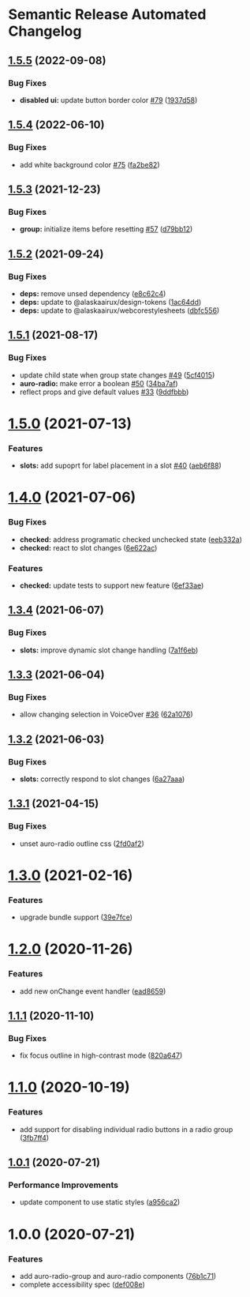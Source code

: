 # Semantic Release Automated Changelog

## [1.5.5](https://github.com/AlaskaAirlines/auro-radio/compare/v1.5.4...v1.5.5) (2022-09-08)


### Bug Fixes

* **disabled ui:** update button border color [#79](https://github.com/AlaskaAirlines/auro-radio/issues/79) ([1937d58](https://github.com/AlaskaAirlines/auro-radio/commit/1937d581a89443be09b1dc1a19acb859456cea34))

## [1.5.4](https://github.com/AlaskaAirlines/auro-radio/compare/v1.5.3...v1.5.4) (2022-06-10)


### Bug Fixes

* add white background color [#75](https://github.com/AlaskaAirlines/auro-radio/issues/75) ([fa2be82](https://github.com/AlaskaAirlines/auro-radio/commit/fa2be8242fea1c29a6aa82ca9bfea9e5cfa06ccc))

## [1.5.3](https://github.com/AlaskaAirlines/auro-radio/compare/v1.5.2...v1.5.3) (2021-12-23)


### Bug Fixes

* **group:** initialize items before resetting [#57](https://github.com/AlaskaAirlines/auro-radio/issues/57) ([d79bb12](https://github.com/AlaskaAirlines/auro-radio/commit/d79bb12ab5b98aa6ac946e70f11a3732a85f6851))

## [1.5.2](https://github.com/AlaskaAirlines/auro-radio/compare/v1.5.1...v1.5.2) (2021-09-24)


### Bug Fixes

* **deps:** remove unsed dependency ([e8c62c4](https://github.com/AlaskaAirlines/auro-radio/commit/e8c62c4a19fb0f7dbcd56992aea5061231c7a083))
* **deps:** update to @alaskaairux/design-tokens ([1ac64dd](https://github.com/AlaskaAirlines/auro-radio/commit/1ac64ddb1e038d3ba9461a49a58cbd75fb8350d6))
* **deps:** update to @alaskaairux/webcorestylesheets ([dbfc556](https://github.com/AlaskaAirlines/auro-radio/commit/dbfc55618d097734192569463a9aff356621a54a))

## [1.5.1](https://github.com/AlaskaAirlines/auro-radio/compare/v1.5.0...v1.5.1) (2021-08-17)


### Bug Fixes

* update child state when group state changes [#49](https://github.com/AlaskaAirlines/auro-radio/issues/49) ([5cf4015](https://github.com/AlaskaAirlines/auro-radio/commit/5cf4015443e5087ba8c73003a86b3d6629bf09cb))
* **auro-radio:** make error a boolean [#50](https://github.com/AlaskaAirlines/auro-radio/issues/50) ([34ba7af](https://github.com/AlaskaAirlines/auro-radio/commit/34ba7af64126a9c5b98b631d0fcd84e6bb1f1381))
* reflect props and give default values [#33](https://github.com/AlaskaAirlines/auro-radio/issues/33) ([9ddfbbb](https://github.com/AlaskaAirlines/auro-radio/commit/9ddfbbbad71f500d42084c1dd5b387148fe621af))

# [1.5.0](https://github.com/AlaskaAirlines/auro-radio/compare/v1.4.0...v1.5.0) (2021-07-13)


### Features

* **slots:** add supoprt for label placement in a slot [#40](https://github.com/AlaskaAirlines/auro-radio/issues/40) ([aeb6f88](https://github.com/AlaskaAirlines/auro-radio/commit/aeb6f889e6713543431b8f61cc1bc544687537ab))

# [1.4.0](https://github.com/AlaskaAirlines/auro-radio/compare/v1.3.4...v1.4.0) (2021-07-06)


### Bug Fixes

* **checked:** address programatic checked unchecked state ([eeb332a](https://github.com/AlaskaAirlines/auro-radio/commit/eeb332ae95f82785b45a6835ba6f101dc0a271be))
* **checked:** react to slot changes ([6e622ac](https://github.com/AlaskaAirlines/auro-radio/commit/6e622acd63e564b5d289b5e4b8eeb615d8a70282))


### Features

* **checked:** update tests to support new feature ([6ef33ae](https://github.com/AlaskaAirlines/auro-radio/commit/6ef33ae79b53906ca7a56b7d785df57612e7755e))

## [1.3.4](https://github.com/AlaskaAirlines/auro-radio/compare/v1.3.3...v1.3.4) (2021-06-07)


### Bug Fixes

* **slots:** improve dynamic slot change handling ([7a1f6eb](https://github.com/AlaskaAirlines/auro-radio/commit/7a1f6eb76022f9645b6ecc34cf8a5ce9834a1b56))

## [1.3.3](https://github.com/AlaskaAirlines/auro-radio/compare/v1.3.2...v1.3.3) (2021-06-04)


### Bug Fixes

* allow changing selection in VoiceOver [#36](https://github.com/AlaskaAirlines/auro-radio/issues/36) ([62a1076](https://github.com/AlaskaAirlines/auro-radio/commit/62a1076326d43d4a64a9d86e16d975b8ef125469))

## [1.3.2](https://github.com/AlaskaAirlines/auro-radio/compare/v1.3.1...v1.3.2) (2021-06-03)


### Bug Fixes

* **slots:** correctly respond to slot changes ([6a27aaa](https://github.com/AlaskaAirlines/auro-radio/commit/6a27aaa0eb07b2b5f1f371161b62dd076356206a))

## [1.3.1](https://github.com/AlaskaAirlines/auro-radio/compare/v1.3.0...v1.3.1) (2021-04-15)


### Bug Fixes

* unset auro-radio outline css ([2fd0af2](https://github.com/AlaskaAirlines/auro-radio/commit/2fd0af29f16a504d9835c00ce0f378511ace981c))

# [1.3.0](https://github.com/AlaskaAirlines/auro-radio/compare/v1.2.0...v1.3.0) (2021-02-16)


### Features

* upgrade bundle support ([39e7fce](https://github.com/AlaskaAirlines/auro-radio/commit/39e7fcedd678ed24157145a823350f8b90038902))

# [1.2.0](https://github.com/AlaskaAirlines/auro-radio/compare/v1.1.1...v1.2.0) (2020-11-26)


### Features

* add new onChange event handler ([ead8659](https://github.com/AlaskaAirlines/auro-radio/commit/ead8659bba617f95af43763837cbf812e5c3e82a))

## [1.1.1](https://github.com/AlaskaAirlines/auro-radio/compare/v1.1.0...v1.1.1) (2020-11-10)


### Bug Fixes

* fix focus outline in high-contrast mode ([820a647](https://github.com/AlaskaAirlines/auro-radio/commit/820a647433bbac9591e2116bde931e9f222d1c31))

# [1.1.0](https://github.com/AlaskaAirlines/auro-radio/compare/v1.0.1...v1.1.0) (2020-10-19)


### Features

* add support for disabling individual radio buttons in a radio group ([3fb7ff4](https://github.com/AlaskaAirlines/auro-radio/commit/3fb7ff47808b0a589c15db23b6258d5c79e2888a))

## [1.0.1](https://github.com/AlaskaAirlines/auro-radio/compare/v1.0.0...v1.0.1) (2020-07-21)


### Performance Improvements

* update component to use static styles ([a956ca2](https://github.com/AlaskaAirlines/auro-radio/commit/a956ca2fbc906ab76fcad9c7005cce6b259e6be9))

# 1.0.0 (2020-07-21)


### Features

* add auro-radio-group and auro-radio components ([76b1c71](https://github.com/AlaskaAirlines/auro-radio/commit/76b1c714857aa022c171a40c64afc94505b6a4f8))
* complete accessibility spec ([def008e](https://github.com/AlaskaAirlines/auro-radio/commit/def008e74ad0013709b8b2a9738af040d9839570))
